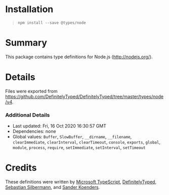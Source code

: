 # Installation
> `npm install --save @types/node`

# Summary
This package contains type definitions for Node.js (http://nodejs.org/).

# Details
Files were exported from https://github.com/DefinitelyTyped/DefinitelyTyped/tree/master/types/node/v4.

### Additional Details
 * Last updated: Fri, 16 Oct 2020 16:30:57 GMT
 * Dependencies: none
 * Global values: `Buffer`, `SlowBuffer`, `__dirname`, `__filename`, `clearImmediate`, `clearInterval`, `clearTimeout`, `console`, `exports`, `global`, `module`, `process`, `require`, `setImmediate`, `setInterval`, `setTimeout`

# Credits
These definitions were written by [Microsoft TypeScript](https://github.com/Microsoft), [DefinitelyTyped](https://github.com/DefinitelyTyped), [Sebastian Silbermann](https://github.com/eps1lon), and [Sander Koenders](https://github.com/Archcry).
